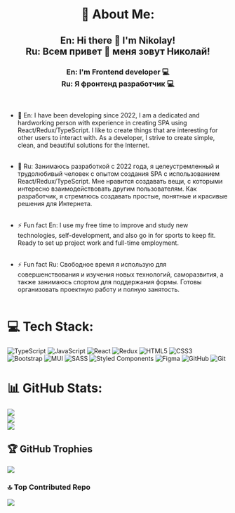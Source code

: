 <h1 align="center"> 💫 About Me: </h1>
<h2 align="center"> En: Hi there 👋 I'm Nikolay!<br>
Ru: Всем привет 👋 меня зовут Николай!<br> </h2>

<h3 align="center"> En: I'm Frontend developer 💻<br> 
Ru: Я фронтенд разработчик 💻<br> </h3>
<br>

- 🔭 En: I have been developing since 2022, I am a dedicated and hardworking person with experience in creating SPA using React/Redux/TypeScript. I like to create things that are interesting for other users to interact with. As a developer, I strive to create simple, clean, and beautiful solutions for the Internet.<br><br>

- 🔭 Ru: Занимаюсь разработкой с 2022 года, я целеустремленный и трудолюбивый человек с опытом создания SPA с использованием React/Redux/TypeScript. Мне нравится создавать вещи, с которыми интересно взаимодействовать другим пользователям. Как разработчик, я стремлюсь создавать простые, понятные и красивые решения для Интернета. <br><br>


- ⚡ Fun fact En: I use my free time to improve and study new technologies, self-development, and also go in for sports to keep fit. Ready to set up project work and full-time employment. <br> <br>
- ⚡ Fun fact Ru: Свободное время я использую для совершенствования и изучения новых технологий, саморазвития, а также занимаюсь спортом для поддержания формы. Готовы организовать проектную работу и полную занятость. <br><br>



# 💻 Tech Stack:
![TypeScript](https://img.shields.io/badge/typescript-%23007ACC.svg?style=flat&logo=typescript&logoColor=white) ![JavaScript](https://img.shields.io/badge/javascript-%23323330.svg?style=flat&logo=javascript&logoColor=%23F7DF1E) ![React](https://img.shields.io/badge/react-%2320232a.svg?style=flat&logo=react&logoColor=%2361DAFB) ![Redux](https://img.shields.io/badge/redux-%23593d88.svg?style=flat&logo=redux&logoColor=white) ![HTML5](https://img.shields.io/badge/html5-%23E34F26.svg?style=flat&logo=html5&logoColor=white) ![CSS3](https://img.shields.io/badge/css3-%231572B6.svg?style=flat&logo=css3&logoColor=white) ![Bootstrap](https://img.shields.io/badge/bootstrap-%238511FA.svg?style=flat&logo=bootstrap&logoColor=white) ![MUI](https://img.shields.io/badge/MUI-%230081CB.svg?style=flat&logo=mui&logoColor=white) ![SASS](https://img.shields.io/badge/SASS-hotpink.svg?style=flat&logo=SASS&logoColor=white) ![Styled Components](https://img.shields.io/badge/styled--components-DB7093?style=flat&logo=styled-components&logoColor=white) ![Figma](https://img.shields.io/badge/figma-%23F24E1E.svg?style=flat&logo=figma&logoColor=white) ![GitHub](https://img.shields.io/badge/github-%23121011.svg?style=flat&logo=github&logoColor=white) ![Git](https://img.shields.io/badge/git-%23F05033.svg?style=flat&logo=git&logoColor=white)
# 📊 GitHub Stats:
![](https://github-readme-stats.vercel.app/api?username=Taitanos&theme=tokyonight&hide_border=false&include_all_commits=true&count_private=true)<br/>
![](https://github-readme-streak-stats.herokuapp.com/?user=Taitanos&theme=tokyonight&hide_border=false)<br/>
![](https://github-readme-stats.vercel.app/api/top-langs/?username=Taitanos&theme=tokyonight&hide_border=false&include_all_commits=true&count_private=true&layout=compact)

## 🏆 GitHub Trophies
![](https://github-profile-trophy.vercel.app/?username=Taitanos&theme=tokyonight&no-frame=false&no-bg=true&margin-w=4)

### 🔝 Top Contributed Repo
![](https://github-contributor-stats.vercel.app/api?username=Taitanos&limit=5&theme=tokyonight&combine_all_yearly_contributions=true)

<!-- Proudly created with GPRM ( https://gprm.itsvg.in ) -->
